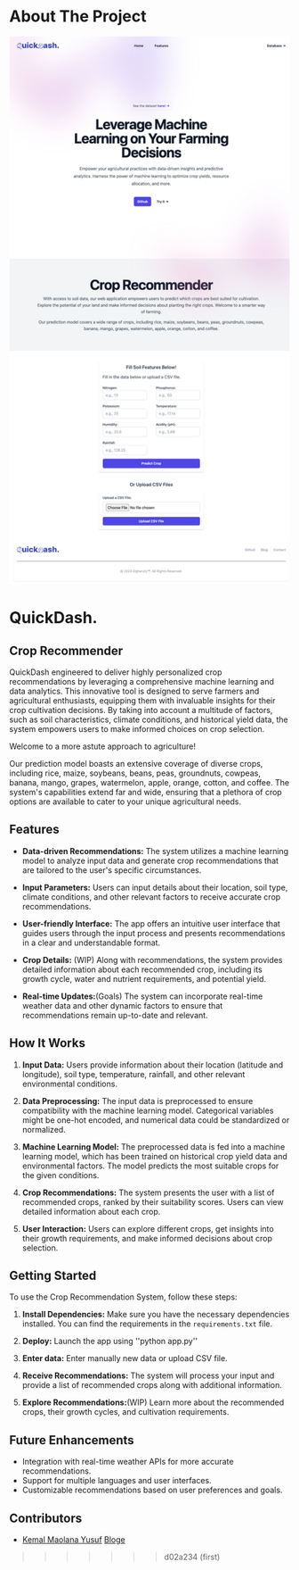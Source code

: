 # About The Project

![Local Image](img/screenshot.png)

# QuickDash.
## Crop Recommender

QuickDash engineered to deliver highly personalized crop recommendations by leveraging a comprehensive machine learning and data analytics. This innovative tool is designed to serve farmers and agricultural enthusiasts, equipping them with invaluable insights for their crop cultivation decisions. By taking into account a multitude of factors, such as soil characteristics, climate conditions, and historical yield data, the system empowers users to make informed choices on crop selection.

Welcome to a more astute approach to agriculture!

Our prediction model boasts an extensive coverage of diverse crops, including rice, maize, soybeans, beans, peas, groundnuts, cowpeas, banana, mango, grapes, watermelon, apple, orange, cotton, and coffee. The system's capabilities extend far and wide, ensuring that a plethora of crop options are available to cater to your unique agricultural needs.

## Features

- **Data-driven Recommendations:** The system utilizes a machine learning model to analyze input data and generate crop recommendations that are tailored to the user's specific circumstances.

- **Input Parameters:** Users can input details about their location, soil type, climate conditions, and other relevant factors to receive accurate crop recommendations.

- **User-friendly Interface:** The app offers an intuitive user interface that guides users through the input process and presents recommendations in a clear and understandable format.

- **Crop Details:** (WIP) Along with recommendations, the system provides detailed information about each recommended crop, including its growth cycle, water and nutrient requirements, and potential yield.

- **Real-time Updates:**(Goals) The system can incorporate real-time weather data and other dynamic factors to ensure that recommendations remain up-to-date and relevant.

## How It Works

1. **Input Data:** Users provide information about their location (latitude and longitude), soil type, temperature, rainfall, and other relevant environmental conditions.

2. **Data Preprocessing:** The input data is preprocessed to ensure compatibility with the machine learning model. Categorical variables might be one-hot encoded, and numerical data could be standardized or normalized.

3. **Machine Learning Model:** The preprocessed data is fed into a machine learning model, which has been trained on historical crop yield data and environmental factors. The model predicts the most suitable crops for the given conditions.

4. **Crop Recommendations:** The system presents the user with a list of recommended crops, ranked by their suitability scores. Users can view detailed information about each crop.

5. **User Interaction:** Users can explore different crops, get insights into their growth requirements, and make informed decisions about crop selection.

## Getting Started

To use the Crop Recommendation System, follow these steps:

1. **Install Dependencies:** Make sure you have the necessary dependencies installed. You can find the requirements in the `requirements.txt` file.

2. **Deploy:** Launch the app using ''python app.py''

3. **Enter data:** Enter manually new data or upload CSV file. 

4. **Receive Recommendations:** The system will process your input and provide a list of recommended crops along with additional information.

5. **Explore Recommendations:**(WIP) Learn more about the recommended crops, their growth cycles, and cultivation requirements.

## Future Enhancements

- Integration with real-time weather APIs for more accurate recommendations.
- Support for multiple languages and user interfaces.
- Customizable recommendations based on user preferences and goals.

## Contributors

- [Kemal Maolana Yusuf](https://github.com/kemalmao19)
[Bloge](https://elgharuty.com)

>>>>>>> d02a234 (first)
